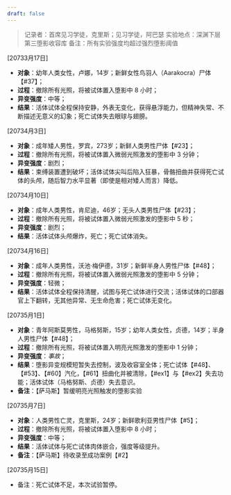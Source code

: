```yaml
---
draft: false
---
```


> 记录者：首席见习学徒，克里斯；见习学徒，阿巴瑟
> 实验地点：深渊下层第三堕影收容库
> 备注：所有实验强度均超过强烈堕影阈值

[20733月17日] 
* **对象**：幼年人类女性，卢娜，14岁；新鲜女性鸟羽人（Aarakocra）尸体【#37】；
* **过程**：撤除所有光照，将被试体置入堕影中 8 小时；
* **异变强度**：中等；
* **结果**：活体试体全程保持安静，外表无变化，获得悬浮能力，但精神失常、不断描述无意义的幻象；死亡试体失去眼球与翅膀。

[20734月3日] 
* **对象**：成年矮人男性，罗宾，273岁；新鲜人类男性尸体【#23】；
* **过程**：撤除所有光照，将被试体置入微弱光照激发的堕影中 3 分钟；
* **异变强度**：剧烈；
* **结果**：束缚装置遭到破坏；活体试体尖叫后陷入狂暴，骨骼扭曲并获得死亡试体的头颅，随后智力水平显著（即使是相对矮人而言）降低。

[20734月10日] 
* **对象**：成年人类男性，肯尼迪，46岁；无头人类男性尸体【#23】；
* **过程**：撤除所有光照，将被试体置入微弱光照激发的堕影中 5 秒；
* **异变强度**：剧烈；
* **结果**：活体试体头颅爆炸，死亡；死亡试体消失。

[20734月16日] 
* **对象**：成年人类男性，沃池·梅伊德，31岁；新鲜半身人男性尸体【#48】；
* **过程**：撤除所有光照，将被试体置入微弱光照激发的堕影中 5 分钟；
* **异变强度**：轻微；
* **结果**：活体试体全程保持清醒，试图与死亡试体进行交流；活体试体的口部器官上下翻转，无其他异常、无生命危害；死亡试体无变化。

[20735月1日] 
* **对象**：青年阿斯莫男性，马格努斯，15岁；幼年人类女性，贞德，14岁；半身人男性尸体【#48】；
* **过程**：撤除所有光照，将被试体置入明亮光照激发的堕影中 1 分钟；
* **异变强度**：*事故*；
* **结果**：堕影异变规模短暂失去控制，波及收容室全体；死亡试体【#48】、【#53】、【#60】汽化，【#61】扭曲化并被清除，【#ex1】与【#ex2】失去功能；活体试体（马格努斯、贞德）失去意识。
* **备注**：【萨马斯】暂缓明亮光照触发的堕影实验

[20735月7日] 
* **对象**：人类男性亡灵，克里斯，24岁；新鲜歌利亚男性尸体【#5】；
* **过程**：撤除所有光照，将被试体置入堕影中 8 小时；
* **异变强度**：中等；
* **结果**：活体试体与死亡试体肉体嵌合，强度等级提升。
* **备注**：【萨马斯】待收录至成功案例【#2】

[20735月15日] 
* 备注：死亡试体不足，本次试验暂停。

